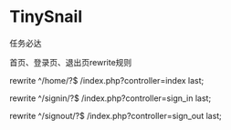 TinySnail
=========

任务必达

首页、登录页、退出页rewrite规则

rewrite ^/home/?$ /index.php?controller=index last;

rewrite ^/signin/?$ /index.php?controller=sign_in last;

rewrite ^/signout/?$ /index.php?controller=sign_out last;

